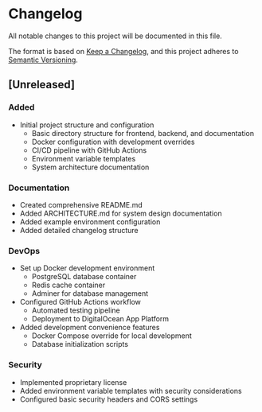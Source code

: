 # Changelog

All notable changes to this project will be documented in this file.

The format is based on [Keep a Changelog](https://keepachangelog.com/en/1.0.0/),
and this project adheres to [Semantic Versioning](https://semver.org/spec/v2.0.0.html).

## [Unreleased]

### Added
- Initial project structure and configuration
  - Basic directory structure for frontend, backend, and documentation
  - Docker configuration with development overrides
  - CI/CD pipeline with GitHub Actions
  - Environment variable templates
  - System architecture documentation

### Documentation
- Created comprehensive README.md
- Added ARCHITECTURE.md for system design documentation
- Added example environment configuration
- Added detailed changelog structure

### DevOps
- Set up Docker development environment
  - PostgreSQL database container
  - Redis cache container
  - Adminer for database management
- Configured GitHub Actions workflow
  - Automated testing pipeline
  - Deployment to DigitalOcean App Platform
- Added development convenience features
  - Docker Compose override for local development
  - Database initialization scripts

### Security
- Implemented proprietary license
- Added environment variable templates with security considerations
- Configured basic security headers and CORS settings 